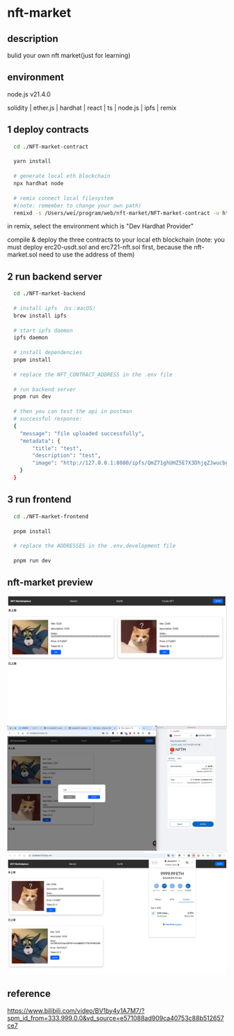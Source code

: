 # nft-market
## description
bulid your own nft market(just for learning)


## environment
node.js v21.4.0

solidity | ether.js | hardhat | react | ts | node.js | ipfs | remix

## 1 deploy contracts
```bash
  cd ./NFT-market-contract

  yarn install

  # generate local eth blockchain
  npx hardhat node

  # remix connect local filesystem
  #(note: remember to change your own path)
  remixd -s /Users/wei/program/web/nft-market/NFT-market-contract -u https://remix.ethereum.org
```

  in remix, select the environment which is "Dev Hardhat Provider"

  compile & deploy the three contracts to your local eth blockchain 
  (note: you must deploy erc20-usdt.sol and erc721-nft.sol first, because the nft-market.sol need to use the address of them)

## 2 run backend server
```bash
  cd ./NFT-market-backend

  # install ipfs （os：macOS）
  brew install ipfs

  # start ipfs daemon
  ipfs daemon

  # install dependencies
  pnpm install

  # replace the NFT_CONTRACT_ADDRESS in the .env file

  # run backend server
  pnpm run dev

  # then you can test the api in postman
  # successful response:
  {
    "message": "file uploaded successfully",
    "metadata": {
        "title": "test",
        "description": "test",
        "image": "http://127.0.0.1:8080/ipfs/QmZ71ghUHZ5E7X3DhjqZJwucbgSpCzCT8BeHmyhepkW4Mw/IMG_5014.jpeg"
    }
  }
```

## 3 run frontend
```bash
  cd ./NFT-market-frontend

  pnpm install

  # replace the ADDRESSES in the .env.development file

  pnpm run dev
```

## nft-market preview
![alt text](preview/Snipaste_2024-09-11_13-54-51.png)
![alt text](preview/Snipaste_2024-09-11_13-59-54.png)
![alt text](preview/Snipaste_2024-09-11_14-02-04.png)

## reference
https://www.bilibili.com/video/BV1by4y1A7M7/?spm_id_from=333.999.0.0&vd_source=e571088ad909ca40753c88b512657ce7